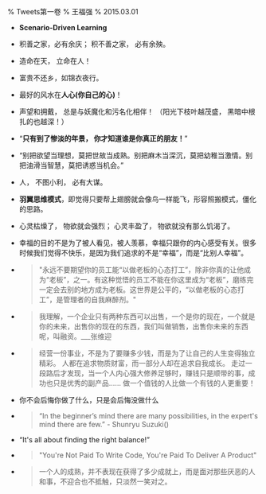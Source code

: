 % Tweets第一卷
% 王福强
% 2015.03.01

* **Scenario-Driven Learning**

* 积善之家，必有余庆； 积不善之家， 必有余殃。

* 造命在天， 立命在人！

* 富贵不还乡，如锦衣夜行。

* 最好的风水在**人心(你自己的心)**！

* 声望和拥戴， 总是与妖魔化和污名化相伴！ （阳光下枝叶越茂盛， 黑暗中根扎的也越深！）

* “**只有到了惨淡的年景， 你才知道谁是你真正的朋友！**”

* “别把欲望当理想，莫把世故当成熟。别把麻木当深沉，莫把幼稚当激情。别把油滑当智慧，莫把诱惑当机会。”

* 人， 不图小利， 必有大谋。

* **羽翼思维模式**，即觉得只要帮上翅膀就会像鸟一样能飞，形容照搬模式，僵化的思路。

* 心灵枯燥了， 物欲就会强烈； 心灵丰盈了， 物欲就没有那么饥渴了。

* 幸福的目的不是为了被人看见，被人羡慕，幸福只跟你的内心感受有关。很多时候我们觉得不快乐，是因为我们追求的不是“幸福”，而是“比别人幸福”。

* > "永远不要期望你的员工能“以做老板的心态打工”，除非你真的让他成为“老板”，之一。有这种觉悟的员工不能在你这里成为“老板”，磨练完一定会去别的地方成为老板。这世界是公平的，“以做老板的心态打工”，是管理者的自我麻醉剂。" 

* > 我理解，一个企业只有两种东西可以出售，一个是你的现在，一个就是你的未来，出售你的现在的东西，我们叫做销售，出售你未来的东西呢，叫融资。___张维迎

* > 经营一份事业，不是为了要赚多少钱，而是为了让自己的人生变得独立精彩。 人都在追求物质财富，而一部分人却在追求自我成长。 走过一段路后才发现，当一个人内心强大修养足够时，赚钱只是顺带的事，成功也只是优秀的副产品…… 做一个值钱的人比做一个有钱的人更重要！

* 你不会后悔你做了什么，只是会后悔没做什么

* > “In the beginner’s mind there are many possibilities, in the expert's mind there are few.”  - Shunryu Suzuki()

* “It's all about finding the right balance!”

* > "You're Not Paid To Write Code, You're Paid To Deliver A Product"

* > 一个人的成熟，并不表现在获得了多少成就上，而是面对那些厌恶的人和事，不迎合也不抵触，只淡然一笑对之。









